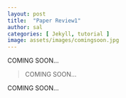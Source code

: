 ```yaml
---
layout: post
title:  "Paper Review1"
author: sal
categories: [ Jekyll, tutorial ]
image: assets/images/comingsoon.jpg
---
```

COMING SOON...

> COMING SOON... 

COMING SOON...

